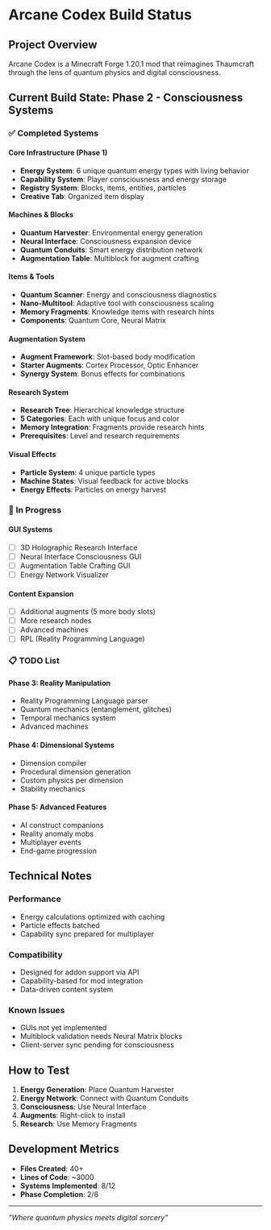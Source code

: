 # Arcane Codex Build Status

## Project Overview
Arcane Codex is a Minecraft Forge 1.20.1 mod that reimagines Thaumcraft through the lens of quantum physics and digital consciousness.

## Current Build State: **Phase 2 - Consciousness Systems**

### ✅ Completed Systems

#### Core Infrastructure (Phase 1)
- **Energy System**: 6 unique quantum energy types with living behavior
- **Capability System**: Player consciousness and energy storage
- **Registry System**: Blocks, items, entities, particles
- **Creative Tab**: Organized item display

#### Machines & Blocks
- **Quantum Harvester**: Environmental energy generation
- **Neural Interface**: Consciousness expansion device
- **Quantum Conduits**: Smart energy distribution network
- **Augmentation Table**: Multiblock for augment crafting

#### Items & Tools
- **Quantum Scanner**: Energy and consciousness diagnostics
- **Nano-Multitool**: Adaptive tool with consciousness scaling
- **Memory Fragments**: Knowledge items with research hints
- **Components**: Quantum Core, Neural Matrix

#### Augmentation System
- **Augment Framework**: Slot-based body modification
- **Starter Augments**: Cortex Processor, Optic Enhancer
- **Synergy System**: Bonus effects for combinations

#### Research System
- **Research Tree**: Hierarchical knowledge structure
- **5 Categories**: Each with unique focus and color
- **Memory Integration**: Fragments provide research hints
- **Prerequisites**: Level and research requirements

#### Visual Effects
- **Particle System**: 4 unique particle types
- **Machine States**: Visual feedback for active blocks
- **Energy Effects**: Particles on energy harvest

### 🚧 In Progress

#### GUI Systems
- [ ] 3D Holographic Research Interface
- [ ] Neural Interface Consciousness GUI
- [ ] Augmentation Table Crafting GUI
- [ ] Energy Network Visualizer

#### Content Expansion
- [ ] Additional augments (5 more body slots)
- [ ] More research nodes
- [ ] Advanced machines
- [ ] RPL (Reality Programming Language)

### 📋 TODO List

#### Phase 3: Reality Manipulation
- Reality Programming Language parser
- Quantum mechanics (entanglement, glitches)
- Temporal mechanics system
- Advanced machines

#### Phase 4: Dimensional Systems
- Dimension compiler
- Procedural dimension generation
- Custom physics per dimension
- Stability mechanics

#### Phase 5: Advanced Features
- AI construct companions
- Reality anomaly mobs
- Multiplayer events
- End-game progression

## Technical Notes

### Performance
- Energy calculations optimized with caching
- Particle effects batched
- Capability sync prepared for multiplayer

### Compatibility
- Designed for addon support via API
- Capability-based for mod integration
- Data-driven content system

### Known Issues
- GUIs not yet implemented
- Multiblock validation needs Neural Matrix blocks
- Client-server sync pending for consciousness

## How to Test

1. **Energy Generation**: Place Quantum Harvester
2. **Energy Network**: Connect with Quantum Conduits
3. **Consciousness**: Use Neural Interface
4. **Augments**: Right-click to install
5. **Research**: Use Memory Fragments

## Development Metrics
- **Files Created**: 40+
- **Lines of Code**: ~3000
- **Systems Implemented**: 8/12
- **Phase Completion**: 2/6

---

*"Where quantum physics meets digital sorcery"*
